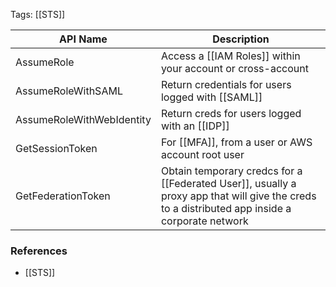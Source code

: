 
Tags: [[STS]]

| API Name                  | Description                                                                                                                                    |
| ------------------------- | ---------------------------------------------------------------------------------------------------------------------------------------------- |
| AssumeRole                | Access a [[IAM Roles]] within your account or cross-account                                                                                    |
| AssumeRoleWithSAML        | Return credentials for users logged with [[SAML]]                                                                                              |
| AssumeRoleWithWebIdentity | Return creds for users logged with an [[IDP]]                                                                                                  |
| GetSessionToken           | For [[MFA]], from a user or AWS account root user                                                                                              |
| GetFederationToken        | Obtain temporary credcs for a [[Federated User]], usually a proxy app that will give the creds to a distributed app inside a corporate network |


### References
- [[STS]]

